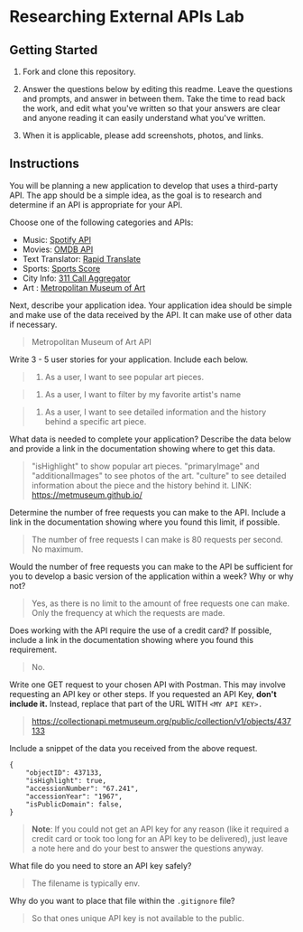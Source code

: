 # Researching External APIs Lab

## Getting Started

1. Fork and clone this repository.

1. Answer the questions below by editing this readme. Leave the questions and prompts, and answer in between them. Take the time to read back the work, and edit what you've written so that your answers are clear and anyone reading it can easily understand what you've written.

1. When it is applicable, please add screenshots, photos, and links.

## Instructions

You will be planning a new application to develop that uses a third-party API. The app should be a simple idea, as the goal is to research and determine if an API is appropriate for your API.

Choose one of the following categories and APIs:

- Music: [Spotify API](https://developer.spotify.com/documentation/web-api)
- Movies: [OMDB API](https://www.omdbapi.com)
- Text Translator: [Rapid Translate](https://rapidapi.com/auth/sign-up?referral=/sibaridev/api/rapid-translate-multi-traduction)
- Sports: [Sports Score](https://rapidapi.com/tipsters/api/sportscore1)
- City Info: [311 Call Aggregator](https://data.cityofnewyork.us/browse?Dataset-Information_Agency=311)
- Art : [Metropolitan Museum of Art ](https://metmuseum.github.io)

Next, describe your application idea. Your application idea should be simple and make use of the data received by the API. It can make use of other data if necessary.

> Metropolitan Museum of Art API

Write 3 - 5 user stories for your application. Include each below.

> 1. As a user, I want to see popular art pieces.

> 1. As a user, I want to filter by my favorite artist's name

> 1. As a user, I want to see detailed information and the history behind a specific art piece.

What data is needed to complete your application? Describe the data below and provide a link in the documentation showing where to get this data.

> "isHighlight" to show popular art pieces. "primaryImage" and "additionalImages" to see photos of the art. "culture" to see detailed information about the piece and the history behind it. LINK: https://metmuseum.github.io/

Determine the number of free requests you can make to the API. Include a link in the documentation showing where you found this limit, if possible.

> The number of free requests I can make is 80 requests per second. No maximum.

Would the number of free requests you can make to the API be sufficient for you to develop a basic version of the application within a week? Why or why not?

> Yes, as there is no limit to the amount of free requests one can make. Only the frequency at which the requests are made.

Does working with the API require the use of a credit card? If possible, include a link in the documentation showing where you found this requirement.

> No.

Write one GET request to your chosen API with Postman. This may involve requesting an API key or other steps. If you requested an API Key, **don't include it.** Instead, replace that part of the URL WITH `<MY API KEY>.`

> https://collectionapi.metmuseum.org/public/collection/v1/objects/437133

Include a snippet of the data you received from the above request.

```
{
    "objectID": 437133,
    "isHighlight": true,
    "accessionNumber": "67.241",
    "accessionYear": "1967",
    "isPublicDomain": false,
}
```

> **Note**: If you could not get an API key for any reason (like it required a credit card or took too long for an API key to be delivered), just leave a note here and do your best to answer the questions anyway.

What file do you need to store an API key safely?

> The filename is typically env.

Why do you want to place that file within the `.gitignore` file?

> So that ones unique API key is not available to the public.
